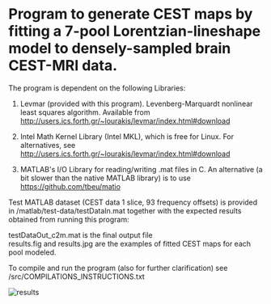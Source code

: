 # Program to generate CEST maps by fitting a 7-pool Lorentzian-lineshape model to densely-sampled brain CEST-MRI data.

The program is dependent on the following Libraries:

1. Levmar (provided with this program). Levenberg-Marquardt nonlinear least squares algorithm. Available from http://users.ics.forth.gr/~lourakis/levmar/index.html#download

2. Intel Math Kernel Library (Intel MKL), which is free for Linux. For alternatives, see http://users.ics.forth.gr/~lourakis/levmar/index.html#download

3. MATLAB's I/O Library for reading/writing .mat files in C. An alternative (a bit slower than the native MATLAB library) is to use https://github.com/tbeu/matio

Test MATLAB dataset (CEST data 1 slice, 93 frequency offsets) is provided in /matlab/test-data/testDataIn.mat together with the expected results obtained from running this program: 

testDataOut_c2m.mat is the final output file\
results.fig and results.jpg are the examples of fitted CEST maps for each pool modeled. 

To compile and run the program (also for further clarification) see /src/COMPILATIONS_INSTRUCTIONS.txt
 
![results](https://user-images.githubusercontent.com/46479976/71840616-f2485400-30bd-11ea-990e-0bf791f3c239.jpg)
